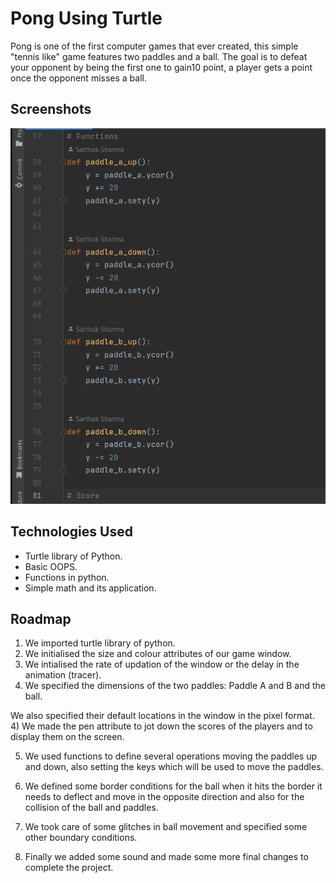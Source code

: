 
# Pong Using Turtle

Pong is one of the first computer games that ever created, this simple "tennis like" game features two paddles and a ball.
The goal is to defeat your opponent by being the first one to gain10 point, a player gets a point once the opponent misses a ball.

## Screenshots
![alt text](https://github.com/SarthakSharma465/Pong-using-Turtle/blob//main/Screenshots/Screenshot%20(539).png)

## Technologies Used

- 	Turtle library of Python.
-	Basic OOPS.
-	Functions in python.
-	Simple math and its application.



## Roadmap

1) We imported turtle library of python.
2) We initialised the size and colour attributes of our game window.
3) We intialised the rate of updation of the window or the delay in the animation (tracer).
3) We specified the dimensions of the two paddles: Paddle A and B and the ball. 
 
 
 
We also specified their default locations in the window in the pixel format.
4) We made the pen attribute to jot down the scores of the players and to display them on the screen.
 
5) We used functions to define several operations moving the paddles up and down, also setting the keys  which will be used to move the paddles.

6) We defined some border conditions for the ball when it hits the border it needs to deflect and move in the opposite direction and also for the collision of the ball and paddles.
 
 
7) We took care of some glitches in ball movement and specified some other boundary conditions.
8) Finally we added some sound and made some more final changes to complete the project.


